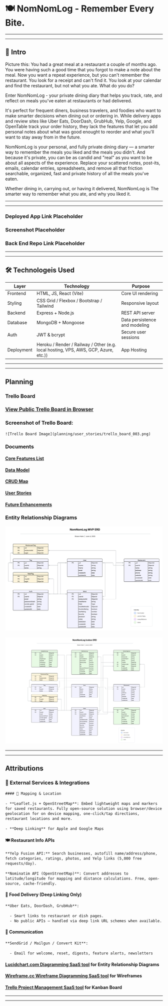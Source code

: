 # 🍽️ NomNomLog - Remember Every Bite.

---
---

## 📜 Intro

  Picture this: You had a great meal at a restaurant a couple of months ago. You were having such a good time that you forgot to make a note about the meal.  Now you want a repeat experience, but you can't remember the restaurant. You look for a receipt and can't find it. You look at your calendar and find the restaurant, but not what you ate. What do you do?

  Enter NomNomLog - your private dining diary that helps you track, rate, and reflect on meals you've eaten at restaurants or had delivered.

  It's perfect for frequent diners, business travelers, and foodies who want to make smarter decisions when dining out or ordering in.  While delivery apps and review sites like Uber Eats, DoorDash, GrubHub, Yelp, Google, and OpenTable track your order history, they lack the features that let you add personal notes about what was good enought to reorder and what you'll want to stay away from in the future.

  NomNomLog is your personal, and fully private dining diary — a smarter way to remember the meals you liked and the meals you didn't. And because it's private, you can be as candid and "real" as you want to be about all aspects of the experience.  Replace your scattered notes, post-its, emails, calendar entries, spreadsheets, and remove all that friction searchable, organized, fast and private history of all the meals you've eaten. 

  Whether dining in, carrying out, or having it delivered, NomNomLog is The smarter way to remember what you ate, and why you liked it.

---
---

### Deployed App Link Placeholder

### Screenshot Placeholder

### Back End Repo Link Placeholder

---
---

##  🛠️ Technologeis Used

  | Layer | Technology | Purpose |
  |-------|------------|---------|
  | Frontend | HTML, JS, React (Vite) | Core UI rendering |
  | Styling | CSS Grid / Flexbox / Bootstrap / Tailwind | Responsive layout|
  | Backend | Express + Node.js | REST API server |
  | Database | MongoDB + Mongoose | Data persistence and modeling |
  | Auth | JWT & bcrypt | Secure user sessions |
  | Deployment | Heroku / Render / Railway / Other (e.g. local hosting, VPS, AWS, GCP, Azure, etc.)) | App Hosting |

---
---
  
## Planning


### Trello Board

  ### [View Public Trello Board in Browser](https://trello.com/b/0H9q21IY)

  ### Screenshot of Trello Board: 

    ![Trello Board Image](planning/user_stories/trello_board_003.png)

### Documents

  #### [Core Features List](docs/core_features.md)

  #### [Data Model](docs/data_model.md)

  #### [CRUD Map](docs/crud_map.md)

  #### [User Stories](docs/user_stories.md)

  #### [Future Enhancements](docs/future_enhancements.md)

### Entity Relationship Diagrams

  #### ![MVP ERD](planning/erd/mvp_erd.png)

  #### ![ICEBOX ERD](planning/erd/icebox_erd.png)

---
---

## Attributions

  ###  🔌 External Services & Integrations

    #### 📍 Mapping & Location

    - **Leaflet.js + OpenStreetMap**: Embed lightweight maps and markers for saved restaurants. Fully open-source solution using browser/device geolocation for on device mapping, one-click/tap directions, restaurant locations and more.

    - **Deep Linking** for Apple and Google Maps

  #### 🍽 Restaurant Info APIs

    **Yelp Fusion API:** Search businesses, autofill name/address/phone, fetch categories, ratings, photos, and Yelp links (5,000 free requests/day).
  
    **Nominatim API (OpenStreetMap)**: Convert addresses to latitude/longitude for mapping and distance calculations. Free, open-source, cache-friendly.

  #### 🚚 Food Delivery (Deep Linking Only)

    **Uber Eats, DoorDash, GrubHub**:
  
      - Smart links to restaurant or dish pages.
      - No public APIs — handled via deep link URL schemes when available.

  #### 📧 Communication
      
    **SendGrid / Mailgun / Convert Kit**: 

      - Email for welcome, reset, digests, feature alerts, newsletters

  #### [Lucidchart.com Diagramming SaaS tool](https://lucidchart.com) for Entity Relationship Diagrams

  #### [Wireframe.cc Wireframe Diagramming SaaS tool](https://wireframe.cc) for Wireframes

  #### [Trello Project Management SaaS tool](https://trello.com) for Kanban Board

---
---


